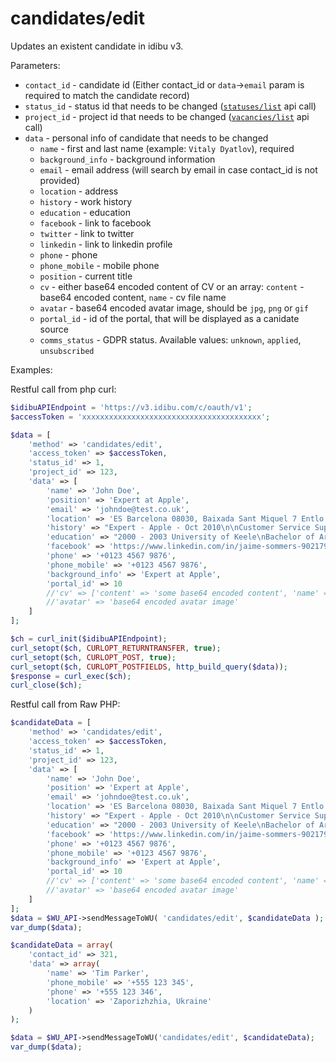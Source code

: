 candidates/edit
===

Updates an existent candidate in idibu v3.

Parameters:
 * `contact_id` - candidate id (Either contact_id or `data`->`email` param is required to match the candidate record)
 * `status_id` - status id that needs to be changed ([`statuses/list`](https://github.com/oneworldmarket/idibu-v3-api/blob/master/stuff/REST/Statuses/list.md) api call)
 * `project_id` - project id that needs to be changed ([`vacancies/list`](https://github.com/oneworldmarket/idibu-v3-api/blob/master/stuff/REST/Vacancies/list.md) api call)
 * `data` - personal info of candidate that needs to be changed
   * `name` - first and last name (example: `Vitaly Dyatlov`), required
   * `background_info` - background information
   * `email` - email address (will search by email in case contact_id is not provided)
   * `location` - address
   * `history` - work history
   * `education` - education
   * `facebook` - link to facebook
   * `twitter` - link to twitter
   * `linkedin` - link to linkedin profile
   * `phone` - phone
   * `phone_mobile` - mobile phone
   * `position` - current title
   * `cv` - either base64 encoded content of CV or an array: `content` - base64 encoded content, `name` - cv file name
   * `avatar` - base64 encoded avatar image, should be `jpg`, `png` or `gif`
   * `portal_id` - id of the portal, that will be displayed as a canidate source
   * `comms_status` - GDPR status. Available values: `unknown`, `applied`, `unsubscribed`

Examples:

Restful call from php curl:

```php
$idibuAPIEndpoint = 'https://v3.idibu.com/c/oauth/v1';
$accessToken = 'xxxxxxxxxxxxxxxxxxxxxxxxxxxxxxxxxxxxxxxx';

$data = [
    'method' => 'candidates/edit',
    'access_token' => $accessToken,
    'status_id' => 1,
    'project_id' => 123,
    'data' => [
        'name' => 'John Doe',
        'position' => 'Expert at Apple',
        'email' => 'johndoe@test.co.uk',
        'location' => 'ES Barcelona 08030, Baixada Sant Miquel 7 Entlo 3',
        'history' => "Expert - Apple - Oct 2010\n\nCustomer Service Support/Administration - from Jan 2010 to Aug 2010",
        'education' => "2000 - 2003 University of Keele\nBachelor of Arts\n\n1998 - 2000 Keele College of F.E.\nBTECin Media\n\n1993 - 1998 King Charles School\n9 GCSE's Grades",
        'facebook' => 'https://www.linkedin.com/in/jaime-sommers-902179a7/',
        'phone' => '+0123 4567 9876',
        'phone_mobile' => '+0123 4567 9876',
        'background_info' => 'Expert at Apple',
        'portal_id' => 10
        //'cv' => ['content' => 'some base64 encoded content', 'name' => 'JohnDoe.pdf'],
        //'avatar' => 'base64 encoded avatar image'
    ]
];

$ch = curl_init($idibuAPIEndpoint);
curl_setopt($ch, CURLOPT_RETURNTRANSFER, true);
curl_setopt($ch, CURLOPT_POST, true);
curl_setopt($ch, CURLOPT_POSTFIELDS, http_build_query($data));
$response = curl_exec($ch);
curl_close($ch);
```


Restful call from Raw PHP:
```php
$candidateData = [
    'method' => 'candidates/edit',
    'access_token' => $accessToken,
    'status_id' => 1,
    'project_id' => 123,
    'data' => [
        'name' => 'John Doe',
        'position' => 'Expert at Apple',
        'email' => 'johndoe@test.co.uk',
        'location' => 'ES Barcelona 08030, Baixada Sant Miquel 7 Entlo 3',
        'history' => "Expert - Apple - Oct 2010\n\nCustomer Service Support/Administration - from Jan 2010 to Aug 2010",
        'education' => "2000 - 2003 University of Keele\nBachelor of Arts\n\n1998 - 2000 Keele College of F.E.\nBTECin Media\n\n1993 - 1998 King Charles School\n9 GCSE's Grades",
        'facebook' => 'https://www.linkedin.com/in/jaime-sommers-902179a7/',
        'phone' => '+0123 4567 9876',
        'phone_mobile' => '+0123 4567 9876',
        'background_info' => 'Expert at Apple',
        'portal_id' => 10
        //'cv' => ['content' => 'some base64 encoded content', 'name' => 'JohnDoe.pdf'],
        //'avatar' => 'base64 encoded avatar image'
    ]
];
$data = $WU_API->sendMessageToWU( 'candidates/edit', $candidateData );
var_dump($data);
```

```php
$candidateData = array(
	'contact_id' => 321,
	'data' => array(
		'name' => 'Tim Parker',
		'phone_mobile' => '+555 123 345',
		'phone' => '+555 123 346',
		'location' => 'Zaporizhzhia, Ukraine'
	)
);

$data = $WU_API->sendMessageToWU('candidates/edit', $candidateData);
var_dump($data);
```

